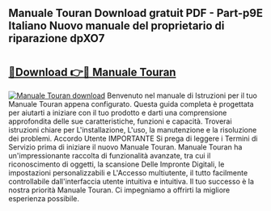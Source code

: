## Manuale Touran Download gratuit PDF - Part-p9E Italiano Nuovo manuale del proprietario di riparazione dpXO7

# <h2><a href="http://dfcgi2.blite.top/?on=Manuale+Touran">🔗Download 👉🔴 Manuale Touran</a></h2>

[![Manuale Touran download](https://i.imgur.com/lujVjoI.png)](http://dfcgi2.blite.top/?on=Manuale+Touran)
Benvenuto nel manuale di Istruzioni per il tuo Manuale Touran appena configurato. Questa guida completa è progettata per aiutarti a iniziare con il tuo prodotto e darti una comprensione approfondita delle sue caratteristiche, funzioni e capacità. Troverai istruzioni chiare per L'installazione, L'uso, la manutenzione e la risoluzione dei problemi. Accordo Utente IMPORTANTE Si prega di leggere i Termini di Servizio prima di iniziare il nuovo Manuale Touran. Manuale Touran ha un'impressionante raccolta di funzionalità avanzate, tra cui il riconoscimento di oggetti, la scansione Delle Impronte Digitali, le impostazioni personalizzabili e L'Accesso multiutente, il tutto facilmente controllabile dall'interfaccia utente intuitiva e intuitiva. Il tuo successo è la nostra priorità Manuale Touran. Ci impegniamo a offrirti la migliore esperienza possibile.
